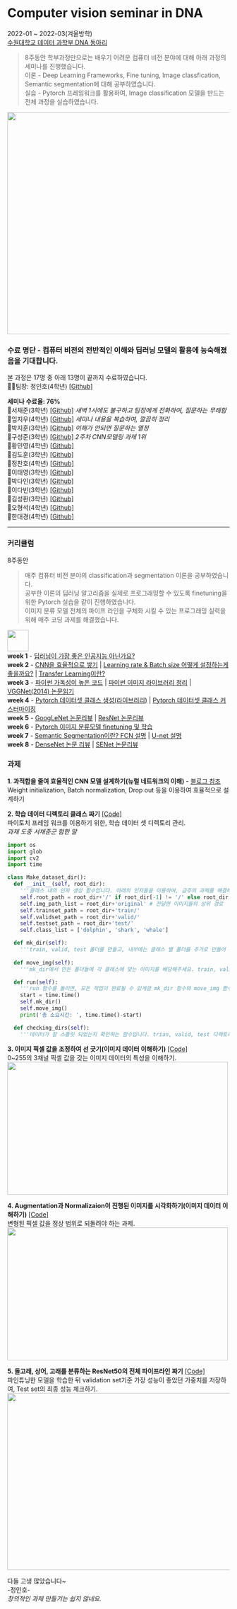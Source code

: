 # Computer vision seminar in DNA

2022-01 ~ 2022-03(겨울방학)   
[수원대학교 데이터 과학부 DNA 동아리](https://dna.oopy.io/)   
> 8주동안 학부과정만으로는 배우기 어려운 컴퓨터 비전 분야에 대해 아래 과정의 세미나를 진행했습니다.   
> 이론 - Deep Learning Frameworks, Fine tuning, Image classfication, Semantic segmentation에 대해 공부하였습니다.   
> 실습 - Pytorch 프레임워크를 활용하여, Image classification 모델을 만드는 전체 과정을 실습하였습니다.   

<img src="https://user-images.githubusercontent.com/59557720/235427051-f61bdd81-5a6e-46da-9292-92336d5a42f4.png" width="806" height="502">   

### 수료 명단 -  __컴퓨터 비전의 전반적인 이해와 딥러닝 모델의 활용에 능숙해졌음을 기대합니다.__
본 과정은 17명 중 아래 13명이 끝까지 수료하였습니다.      
👨‍💻팀장: 정인호(4학년) [[Github]](https://github.com/inhovation97)   

__세미나 수료율: 76%__   
📜서채준(3학년) [[Github]](https://github.com/WestChaeVI/Data-Network-Analysis) _새벽 1시에도 불구하고 팀장에게 전화하여, 질문하는 무례함_   
📜임지우(4학년) [[Github]](https://github.com/amthreeh/ComputerVision_Seminar) _세미나 내용을 복습하여, 깔끔히 정리_   
📜박지훈(3학년) [[Github]](https://github.com/JihoonPark99/Computer_Vision_Study) _이해가 안되면 질문하는 열정_   
📜구성준(3학년) [[Github]](https://github.com/KOO-96/DNA_seminar) _2주차 CNN모델링 과제 1위_    
📃황민영(4학년) [[Github]](https://github.com/ggomaeng514/CV_seminar_project)   
📃김도훈(3학년) [[Github]](https://github.com/dohun-mat/dna_study_semina)   
📃정찬호(4학년) [[Github]](https://github.com/hodurang2/CV_project)   
📃이태영(3학년) [[Github]](https://github.com/Taeyoungleee/ComputerVision_Seminar)   
📃박다인(3학년) [[Github]](https://github.com/Park-da-in/ComputerVision_Seminar)   
📃이다빈(3학년) [[Github]](https://github.com/d-bxiin/ComputerVision_Seminar)   
📃김성환(3학년) [[Github]](https://github.com/hwanin99/ComputerVision_Seminar)   
📃오형석(4학년) [[Github]](https://github.com/VangsillEE/ComputerVision_Seminar)   
📃한대경(4학년) [[Github]](https://github.com/mumukyung/Computervision_Seminar)   
 
----------------------------------------------------------------------------------------------------------------------------------------
### 커리큘럼
8주동안
> 매주 컴퓨터 비전 분야의 classification과 segmentation 이론을 공부하였습니다.   
> 공부한 이론의 딥러닝 알고리즘을 실제로 프로그래밍할 수 있도록 finetuning을 위한 Pytorch 실습을 같이 진행하였습니다.   
> 이미지 분류 모델 전체의 파이프 라인을 구체화 시킬 수 있는 프로그래밍 실력을 위해 매주 코딩 과제를 해결했습니다.   
   
[<img src="https://user-images.githubusercontent.com/59557720/235425435-66d22ea5-7cd3-44c2-ae78-f877785d2973.png" width="48" height="48">](https://youtube.com/playlist?list=PLEokQ2SuW8GeInexAYVdD3BaOE2JMOB9J)   
__week 1__ - [딥러닝이 가장 좋은 인공지능 아닌가요?](https://www.youtube.com/watch?v=_-TeUfZ4rLo&list=PLEokQ2SuW8GeInexAYVdD3BaOE2JMOB9J&index=1&t=198s&pp=gAQBiAQB)   
__week 2__ - [CNN을 효율적으로 쌓기](https://www.youtube.com/watch?v=lJE1QM17jEA&list=PLEokQ2SuW8GeInexAYVdD3BaOE2JMOB9J&index=2&t=2867s&pp=gAQBiAQB) | [Learning rate & Batch size 어떻게 설정하는게 좋을까요?](https://www.youtube.com/watch?v=fDzeMSg0rOE&list=PLEokQ2SuW8GeInexAYVdD3BaOE2JMOB9J&index=3&pp=gAQBiAQB) | [Transfer Learning이란?](https://www.youtube.com/watch?v=oUn-GZoq7bQ&list=PLEokQ2SuW8GeInexAYVdD3BaOE2JMOB9J&index=4&t=1872s&pp=gAQBiAQB)      
__week 3__ - [파이썬 가독성이 높은 코드](https://www.youtube.com/watch?v=OJMISHvcXG4&list=PLEokQ2SuW8GeInexAYVdD3BaOE2JMOB9J&index=6&t=5s&pp=gAQBiAQB) | [파이썬 이미지 라이브러리 정리](https://www.youtube.com/watch?v=LqK9ZeYt40s&list=PLEokQ2SuW8GeInexAYVdD3BaOE2JMOB9J&index=7&pp=gAQBiAQB) | [VGGNet(2014) 논문읽기](https://www.youtube.com/watch?v=E_eSr-Zqfcw&list=PLEokQ2SuW8GeInexAYVdD3BaOE2JMOB9J&index=8&pp=gAQBiAQB)    
__week 4__ - [Pytorch 데이터셋 클래스 생성(라이브러리)](https://www.youtube.com/watch?v=txB8EWKSRwU&list=PLEokQ2SuW8GeInexAYVdD3BaOE2JMOB9J&index=10&t=697s&pp=gAQBiAQB) | [Pytorch 데이터셋 클래스 커스터마이징](https://www.youtube.com/watch?v=Kgem-pLiDH0&list=PLEokQ2SuW8GeInexAYVdD3BaOE2JMOB9J&index=11&pp=gAQBiAQB)   
__week 5__ - [GoogLeNet 논문리뷰](https://www.youtube.com/watch?v=nYbcfS_DvXg&list=PLEokQ2SuW8GeInexAYVdD3BaOE2JMOB9J&index=13&t=2176s&pp=gAQBiAQB) | [ResNet 논문리뷰](https://www.youtube.com/watch?v=Z80J_hCfK7s&list=PLEokQ2SuW8GeInexAYVdD3BaOE2JMOB9J&index=14&t=2190s&pp=gAQBiAQB)   
__week 6__ - [Pytorch 이미지 분류모델 finetuning 및 학습](https://www.youtube.com/watch?v=R7yUthebplw&list=PLEokQ2SuW8GeInexAYVdD3BaOE2JMOB9J&index=15&pp=gAQBiAQB)   
__week 7__ - [Semantic Segmentation이란? FCN 설명](https://www.youtube.com/watch?v=AmIKsIrUaX0&list=PLEokQ2SuW8GeInexAYVdD3BaOE2JMOB9J&index=16&t=133s&pp=gAQBiAQB) | [U-net 설명](https://www.youtube.com/watch?v=I2Bpmv-EY8o&list=PLEokQ2SuW8GeInexAYVdD3BaOE2JMOB9J&index=17&pp=gAQBiAQB)   
__week 8__ - [DenseNet 논문 리뷰](https://www.youtube.com/watch?v=gLljL68b-ns&list=PLEokQ2SuW8GeInexAYVdD3BaOE2JMOB9J&index=18&pp=gAQBiAQB) | [SENet 논문리뷰](https://www.youtube.com/watch?v=VuW0VNRQGMo&list=PLEokQ2SuW8GeInexAYVdD3BaOE2JMOB9J&index=19&pp=gAQBiAQB)   

### 과제   
__1. 과적합을 줄여 효율적인 CNN 모델 설계하기(뉴럴 네트워크의 이해)__ - [블로그 참조](https://inhovation97.tistory.com/43)   
Weight initialization, Batch normalization, Drop out 등을 이용하여 효율적으로 설계하기   
   
__2. 학습 데이터 디렉토리 클래스 짜기__ [[Code]](https://github.com/inhovation97/ComputerVision_Seminar/blob/main/%EA%B3%BC%EC%A0%9C/CV_seminar_week2_%EA%B3%BC%EC%A0%9C%ED%92%80%EC%9D%B4.ipynb)   
파이토치 프레임 워크를 이용하기 위한, 학습 데이터 셋 디렉토리 관리.   
_과제 도중 서채준군 험한 말_
```python
import os
import glob
import cv2
import time

class Make_dataset_dir():
  def __init__(self, root_dir):
    '''클래스 내의 인자 생성 함수입니다. 아래의 인자들을 이용하여, 금주의 과제를 해결해주세요.'''
    self.root_path = root_dir+'/' if root_dir[-1] != '/' else root_dir # 현재 진행할 프로젝트 -> root path는 /content/drive/MyDrive/CV_seminar_project/ 가 되어야합니다.
    self.img_path_list = root_dir+'original' # 전달한 이미지들의 상위 경로
    self.trainset_path = root_dir+'train/'
    self.validset_path = root_dir+'valid/'
    self.testset_path = root_dir+'test/'
    self.class_list = ['dolphin', 'shark', 'whale']

  def mk_dir(self):
    '''train, valid, test 폴더를 만들고, 내부에는 클래스 별 폴더를 추가로 만들어 주세요.'''
    
  def move_img(self):
    '''mk_dir에서 만든 폴더들에 각 클래스에 맞는 이미지를 배당해주세요. train, valid, test에 각각 7: 2: 1'''

  def run(self):
    '''run 함수를 돌리면, 모든 작업이 완료될 수 있게끔 mk_dir 함수와 move_img 함수를 생성해주시면 됩니다.'''
    start = time.time()
    self.mk_dir()
    self.move_img()
    print('총 소요시간: ', time.time()-start)

  def checking_dirs(self):
    '''데이터가 잘 스플릿 되었는지 확인하는 함수입니다. trian, valid, test 디렉토리에 데이터가 잘 들어가 있는지 개수를 확인하는 함수를 생성해주시면 됩니다.'''
```
   
__3. 이미지 픽셀 값을 조정하여 선 긋기(이미지 데이터 이해하기)__ [[Code]](https://github.com/inhovation97/ComputerVision_Seminar/blob/main/%EA%B3%BC%EC%A0%9C/CV_seminar_week_3_%EA%B3%BC%EC%A0%9C%ED%92%80%EC%9D%B4.ipynb)   
0~255의 3채널 픽셀 값을 갖는 이미지 데이터의 특성을 이해하기.   
<img src="https://user-images.githubusercontent.com/59557720/235431592-b3c62948-6f52-4dfb-b9bf-6ff644af199f.png" width="500" height="300">   
   
__4. Augmentation과 Normalizaion이 진행된 이미지를 시각화하기(이미지 데이터 이해하기)__ [[Code]](https://github.com/inhovation97/ComputerVision_Seminar/blob/main/%EA%B3%BC%EC%A0%9C/CV_seminar_week_3_%EA%B3%BC%EC%A0%9C%ED%92%80%EC%9D%B4.ipynb)   
변형된 픽셀 값을 정상 범위로 되돌려야 하는 과제.   
<img src="https://user-images.githubusercontent.com/59557720/235431066-6b2060da-0e91-4222-b434-7b61687a21c6.png" width="500" height="300">   
   
__5. 돌고래, 상어, 고래를 분류하는 ResNet50의 전체 파이프라인 짜기__ [[Code]](https://github.com/inhovation97/ComputerVision_Seminar/blob/main/%EA%B3%BC%EC%A0%9C/%EB%A7%88%EC%A7%80%EB%A7%89%EA%B3%BC%EC%A0%9C_modeling.ipynb)   
파인튜닝한 모델을 학습한 뒤 validation set기준 가장 성능이 좋았던 가중치를 저장하여, Test set의 최종 성능 체크하기.   
<img src="https://user-images.githubusercontent.com/59557720/235432407-5bd14b2b-ebff-43b1-9d77-30077a0864c5.png" width="1000" height="400">   


다들 고생 많았습니다~    
-정인호-   
_창의적인 과제 만들기는 쉽지 않네요._
